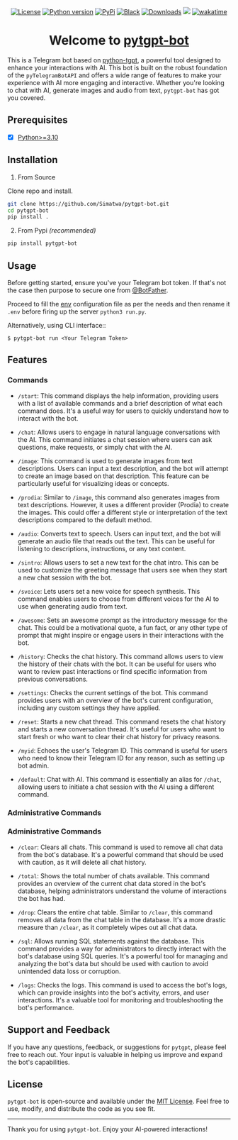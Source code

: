 <p align="center">
<a href="https://github.com/Simatwa/pytgpt-bot/blob/main/LICENSE"><img alt="License" src="https://img.shields.io/static/v1?logo=MIT&color=Blue&message=MIT&label=License"/></a>
<a href="#"><img alt="Python version" src="https://img.shields.io/pypi/pyversions/pytgpt"/></a>
<a href="https://pypi.org/project/pytgpt-bot"><img alt="PyPi" src="https://img.shields.io/pypi/v/pytgpt-bot?color=green"/></a>
<a href="https://github.com/psf/black"><img alt="Black" src="https://img.shields.io/badge/code%20style-black-000000.svg"/></a>
<a href="https://pepy.tech/project/pytgpt-bot"><img src="https://static.pepy.tech/personalized-badge/pytgpt-bot?period=total&units=international_system&left_color=grey&right_color=green&left_text=Downloads" alt="Downloads"></a>
<!--
<a href="https://github.com/Simatwa/pytgpt-bot/releases"><img src="https://img.shields.io/github/v/release/Simatwa/pytgpt-bot?color=success&label=Release&logo=github" alt="Latest release"></img></a> 
-->
<a href="https://hits.seeyoufarm.com"><img src="https://hits.seeyoufarm.com/api/count/incr/badge.svg?url=https%3A%2F%2Fgithub.com/Simatwa/pytgpt-bot"/></a>
<a href="https://wakatime.com/badge/github/Simatwa/pytgpt-bot"><img src="https://wakatime.com/badge/github/Simatwa/pytgpt-bot.svg" alt="wakatime"></a>
</p>

<h1 align="center">
Welcome to <a href="https://t.me/pytgpt_bot">pytgpt-bot</a>
</h1>

This is a Telegram bot based on [python-tgpt](https://github.com/Simatwa/python-tgpt), a powerful tool designed to enhance your interactions with AI. This bot is built on the robust foundation of the `pyTelegramBotAPI` and offers a wide range of features to make your experience with AI more engaging and interactive. Whether you're looking to chat with AI, generate images and audio from text, `pytgpt-bot` has got you covered.

## Prerequisites

- [x] [Python>=3.10](https://python.org)

## Installation

1. From Source

Clone repo and install.

```bash
git clone https://github.com/Simatwa/pytgpt-bot.git
cd pytgpt-bot
pip install .
```

2. From Pypi *(recommended)*

```sh
pip install pytgpt-bot
```

## Usage

Before getting started, ensure you've your Telegram bot token. If that's not the case then purpose to secure one from [@BotFather](https://telegram.me/BotFather).

Proceed to fill the [env](env) configuration file as per the needs and then rename it `.env` before firing up the server `python3 run.py`.

Alternatively, using CLI interface::

   `$ pytgpt-bot run <Your Telegram Token>`

## Features

### Commands

- `/start`: This command displays the help information, providing users with a list of available commands and a brief description of what each command does. It's a useful way for users to quickly understand how to interact with the bot.

- `/chat`: Allows users to engage in natural language conversations with the AI. This command initiates a chat session where users can ask questions, make requests, or simply chat with the AI.

- `/image`: This command is used to generate images from text descriptions. Users can input a text description, and the bot will attempt to create an image based on that description. This feature can be particularly useful for visualizing ideas or concepts.

- `/prodia`: Similar to `/image`, this command also generates images from text descriptions. However, it uses a different provider (Prodia) to create the images. This could offer a different style or interpretation of the text descriptions compared to the default method.

- `/audio`: Converts text to speech. Users can input text, and the bot will generate an audio file that reads out the text. This can be useful for listening to descriptions, instructions, or any text content.

- `/sintro`: Allows users to set a new text for the chat intro. This can be used to customize the greeting message that users see when they start a new chat session with the bot.

- `/svoice`: Lets users set a new voice for speech synthesis. This command enables users to choose from different voices for the AI to use when generating audio from text.

- `/awesome`: Sets an awesome prompt as the introductory message for the chat. This could be a motivational quote, a fun fact, or any other type of prompt that might inspire or engage users in their interactions with the bot.

- `/history`: Checks the chat history. This command allows users to view the history of their chats with the bot. It can be useful for users who want to review past interactions or find specific information from previous conversations.

- `/settings`: Checks the current settings of the bot. This command provides users with an overview of the bot's current configuration, including any custom settings they have applied.

- `/reset`: Starts a new chat thread. This command resets the chat history and starts a new conversation thread. It's useful for users who want to start fresh or who want to clear their chat history for privacy reasons.

- `/myid`: Echoes the user's Telegram ID. This command is useful for users who need to know their Telegram ID for any reason, such as setting up bot admin.

- `/default`: Chat with AI. This command is essentially an alias for `/chat`, allowing users to initiate a chat session with the AI using a different command.

### Administrative Commands


### Administrative Commands

- `/clear`: Clears all chats. This command is used to remove all chat data from the bot's database. It's a powerful command that should be used with caution, as it will delete all chat history.

- `/total`: Shows the total number of chats available. This command provides an overview of the current chat data stored in the bot's database, helping administrators understand the volume of interactions the bot has had.

- `/drop`: Clears the entire chat table. Similar to `/clear`, this command removes all data from the chat table in the database. It's a more drastic measure than `/clear`, as it completely wipes out all chat data.

- `/sql`: Allows running SQL statements against the database. This command provides a way for administrators to directly interact with the bot's database using SQL queries. It's a powerful tool for managing and analyzing the bot's data but should be used with caution to avoid unintended data loss or corruption.

- `/logs`: Checks the logs. This command is used to access the bot's logs, which can provide insights into the bot's activity, errors, and user interactions. It's a valuable tool for monitoring and troubleshooting the bot's performance.

## Support and Feedback

If you have any questions, feedback, or suggestions for `pytgpt`, please feel free to reach out. Your input is valuable in helping us improve and expand the bot's capabilities.

## License

`pytgpt-bot` is open-source and available under the [MIT License](LICENSE). Feel free to use, modify, and distribute the code as you see fit.

---

Thank you for using `pytgpt-bot`. Enjoy your AI-powered interactions!
